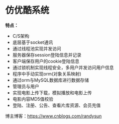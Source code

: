 # 仿优酷系统

**特点：**

- C/S架构
- 底层基于socket通讯
- 通过线程池实现并发访问
- 服务器保存session登陆信息并记录
- 客户端保存用户的cookie登陆信息
- 通过锁机制实现线程安全，多用户并发访问用户信息
- 程序中手动实现orm(对象关系映射)
- 通过orm与MySQL数据库进行数据存储
- 管理员与用户
- 实现电影上传下载，模拟播放和电影上传
- 电影内容MD5值校验
- 登陆、注册、公告、查看片库资源、会员充值

博主博客：https://www.cnblogs.com/randysun